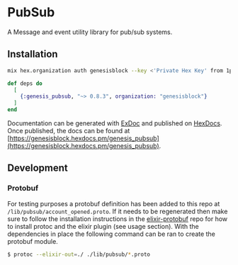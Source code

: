 # PubSub

A Message and event utility library for pub/sub systems.

## Installation

```bash
mix hex.organization auth genesisblock --key <'Private Hex Key' from 1password>
```

```elixir
def deps do
  [
    {:genesis_pubsub, "~> 0.8.3", organization: "genesisblock"}
  ]
end
```

Documentation can be generated with [ExDoc](https://github.com/elixir-lang/ex_doc)
and published on [HexDocs](https://hexdocs.pm). Once published, the docs can
be found at [https://genesisblock.hexdocs.pm/genesis_pubsub](https://genesisblock.hexdocs.pm/genesis_pubsub).

## Development

### Protobuf

For testing purposes a protobuf definition has been added to this repo at `/lib/pubsub/account_opened.proto`. If it needs to be regenerated then make sure to follow the installation instructions in the [elixir-protobuf](https://github.com/elixir-protobuf/protobuf) repo for how to install protoc and the elixir plugin (see usage section). With the dependencies in place the following command can be ran to create the protobuf module.

```sh
$ protoc --elixir-out=./ ./lib/pubsub/*.proto
```
